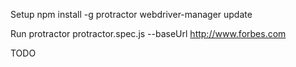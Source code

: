 Setup
npm install -g protractor
webdriver-manager update

Run
protractor protractor.spec.js --baseUrl http://www.forbes.com

TODO